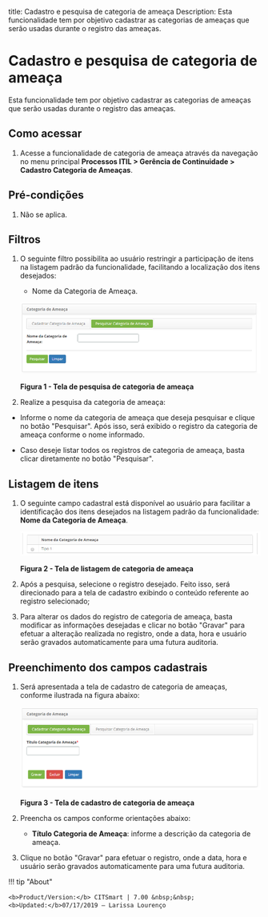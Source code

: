 title: Cadastro e pesquisa de categoria de ameaça
Description: Esta funcionalidade tem por objetivo cadastrar as categorias de ameaças que serão usadas durante o registro das 
ameaças.
# Cadastro e pesquisa de categoria de ameaça

Esta funcionalidade tem por objetivo cadastrar as categorias de ameaças que serão usadas durante o registro das ameaças.

Como acessar
--------------

1. Acesse a funcionalidade de categoria de ameaça através da navegação no menu principal 
**Processos ITIL > Gerência de Continuidade > Cadastro Categoria de Ameaças**.

Pré-condições
--------------

1. Não se aplica.

Filtros
--------

1. O seguinte filtro possibilita ao usuário restringir a participação de itens na listagem padrão da funcionalidade, facilitando 
a localização dos itens desejados:

    - Nome da Categoria de Ameaça.
    
    ![Pesquisa](images/cat-amea.img1.png)
    
    **Figura 1 - Tela de pesquisa de categoria de ameaça**
    
2. Realize a pesquisa da categoria de ameaça:

- Informe o nome da categoria de ameaça que deseja pesquisar e clique no botão "Pesquisar". Após isso, será exibido o registro 
da categoria de ameaça conforme o nome informado.

- Caso deseje listar todos os registros de categoria de ameaça, basta clicar diretamente no botão "Pesquisar".

Listagem de itens
-------------------

1. O seguinte campo cadastral está disponível ao usuário para facilitar a identificação dos itens desejados na listagem padrão
da funcionalidade: **Nome da Categoria de Ameaça**.

    ![Listagem](images/cat-amea.img2.png)
    
    **Figura 2 - Tela de listagem de categoria de ameaça**
    
2. Após a pesquisa, selecione o registro desejado. Feito isso, será direcionado para a tela de cadastro exibindo o conteúdo 
referente ao registro selecionado;

3. Para alterar os dados do registro de categoria de ameaça, basta modificar as informações desejadas e clicar no botão "Gravar" 
para efetuar a alteração realizada no registro, onde a data, hora e usuário serão gravados automaticamente para uma futura 
auditoria.

Preenchimento dos campos cadastrais
-------------------------------------

1. Será apresentada a tela de cadastro de categoria de ameaças, conforme ilustrada na figura abaixo:

    ![Cadastro](images/cat-amea.img3.png)
    
    **Figura 3 - Tela de cadastro de categoria de ameaça**
    
2. Preencha os campos conforme orientações abaixo:

    - **Título Categoria de Ameaça**: informe a descrição da categoria de ameaça.
    
3. Clique no botão "Gravar" para efetuar o registro, onde a data, hora e usuário serão gravados automaticamente para uma futura 
auditoria.

!!! tip "About"

    <b>Product/Version:</b> CITSmart | 7.00 &nbsp;&nbsp;
    <b>Updated:</b>07/17/2019 – Larissa Lourenço
